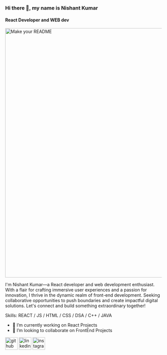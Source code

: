 ### Hi there 👋, my name is Nishant Kumar
#### React Developer and WEB dev

<img width="800" alt="Make your README" src="https://github.com/nishant4713/nishant4713/assets/108873242/f06af1aa-c988-400c-8a60-188893bc6a8d">

 I'm Nishant Kumar—a React developer and web development enthusiast. With a flair for crafting immersive user experiences and a passion for innovation, I thrive in the dynamic realm of front-end development. Seeking collaborative opportunities to push boundaries and create impactful digital solutions. Let's connect and build something extraordinary together!

Skills:  REACT / JS / HTML / CSS / DSA / C++ / JAVA

- 🔭 I’m currently working on React Projects 
- 👯 I’m looking to collaborate on FrontEnd Projects 


[<img src='https://cdn.jsdelivr.net/npm/simple-icons@3.0.1/icons/github.svg' alt='github' height='40'>](https://github.com/nishant4713)  [<img src='https://cdn.jsdelivr.net/npm/simple-icons@3.0.1/icons/linkedin.svg' alt='linkedin' height='40'>](https://www.linkedin.com/in/nishantkumar4713/)  [<img src='https://cdn.jsdelivr.net/npm/simple-icons@3.0.1/icons/instagram.svg' alt='instagram' height='40'>](https://www.instagram.com/nishantdhiman__/)  

